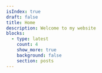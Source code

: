 ```yaml
---
isIndex: true
draft: false
title: Home
description: Welcome to my website
blocks:
  - type: latest
    count: 4
    show_more: true
    background: false
    section: posts
---
```

